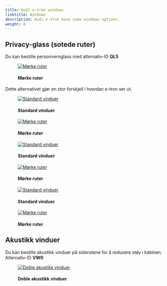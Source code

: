 ```yaml
---
title: Audi e-tron windows 
linktitle: Windows
description: Audi e-tron have some windows options.
weight: 6
---
```

<!-- markdownlint-disable MD033 -->

## Privacy-glass (sotede ruter)

Du kan bestille personvernglass med alternativ-ID **QL5**

<figure>
    <a href="https://media.electrichasgoneaudi.net/multimedia/models/e-tron/exterior/windows/privacywindows.jpg">
        <img src="https://media.electrichasgoneaudi.net/multimedia/models/e-tron/exterior/windows/privacywindowss.jpg"
        alt="Mørke ruter" title="Mørke ruter">
    </a>
    <figcaption><h4>Mørke ruter</h4></figcaption>
</figure>

Dette alternativet gjør en stor forskjell i hvordan e-tron ser ut.


<figure>
    <a href="https://media.electrichasgoneaudi.net/multimedia/models/e-tron/exterior/windows/standard_windows_1.jpg">
        <img src="https://media.electrichasgoneaudi.net/multimedia/models/e-tron/exterior/windows/standard_windows_1s.jpg"
        alt="Standard vinduer" title="Standard vinduer">
    </a>
    <figcaption><h4>Standard vinduer</h4></figcaption>
</figure>

<figure>
    <a href="https://media.electrichasgoneaudi.net/multimedia/models/e-tron/exterior/windows/privacy_windows_1.jpg">
        <img src="https://media.electrichasgoneaudi.net/multimedia/models/e-tron/exterior/windows/privacy_windows_1s.jpg"
        alt="Mørke ruter" title="Mørke ruter">
    </a>
    <figcaption><h4>Mørke ruter</h4></figcaption>
</figure>

<figure>
    <a href="https://media.electrichasgoneaudi.net/multimedia/models/e-tron/exterior/windows/standard_windows_2.jpg">
        <img src="https://media.electrichasgoneaudi.net/multimedia/models/e-tron/exterior/windows/standard_windows_2s.jpg"
        alt="Standard vinduer" title="Standard vinduer">
    </a>
    <figcaption><h4>Standard vinduer</h4></figcaption>
</figure>

<figure>
    <a href="https://media.electrichasgoneaudi.net/multimedia/models/e-tron/exterior/windows/privacy_windows_2.jpg">
        <img src="https://media.electrichasgoneaudi.net/multimedia/models/e-tron/exterior/windows/privacy_windows_2s.jpg"
        alt="Mørke ruter" title="Mørke ruter">
    </a>
    <figcaption><h4>Mørke ruter</h4></figcaption>
</figure>

<figure>
    <a href="https://media.electrichasgoneaudi.net/multimedia/models/e-tron/exterior/windows/standard_windows_3.jpg">
        <img src="https://media.electrichasgoneaudi.net/multimedia/models/e-tron/exterior/windows/standard_windows_3s.jpg"
        alt="Standard vinduer" title="Standard vinduer">
    </a>
    <figcaption><h4>Standard vinduer</h4></figcaption>
</figure>

<figure>
    <a href="https://media.electrichasgoneaudi.net/multimedia/models/e-tron/exterior/windows/privacy_windows_3.jpg">
        <img src="https://media.electrichasgoneaudi.net/multimedia/models/e-tron/exterior/windows/privacy_windows_3s.jpg"
        alt="Mørke ruter" title="Mørke ruter">
    </a>
    <figcaption><h4>Mørke ruter</h4></figcaption>
</figure>

## Akustikk vinduer

Du kan bestille akustikk vinduer på siderutene for å redusere støy i kabinen. Alternativ-ID **VW0**

<figure>
    <a href="https://media.electrichasgoneaudi.net/multimedia/models/e-tron/exterior/windows/doublewindows.jpg">
        <img src="https://media.electrichasgoneaudi.net/multimedia/models/e-tron/exterior/windows/doublewindowss.jpg"
        alt="Doble akustikk vinduer" title="Doble akustikk vinduer">
    </a>
    <figcaption><h4>Doble akustikk vinduer</h4></figcaption>
</figure>